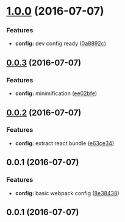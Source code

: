 <a name="1.0.0"></a>
# [1.0.0](https://github.com/emilesalem/StarterApp/compare/0.0.3...v1.0.0) (2016-07-07)


### Features

* **config:** dev config ready ([0a8892c](https://github.com/emilesalem/StarterApp/commit/0a8892c))



<a name="0.0.3"></a>
## [0.0.3](https://github.com/emilesalem/StarterApp/compare/0.0.2...v0.0.3) (2016-07-07)


### Features

* **config:** minimification ([ee02bfe](https://github.com/emilesalem/StarterApp/commit/ee02bfe))



<a name="0.0.2"></a>
## [0.0.2](https://github.com/emilesalem/StarterApp/compare/0.0.1...v0.0.2) (2016-07-07)


### Features

* **config:** extract react bundle ([e63ce34](https://github.com/emilesalem/StarterApp/commit/e63ce34))



<a name="0.0.1"></a>
## 0.0.1 (2016-07-07)


### Features

* **config:** basic webpack config ([8e38438](https://github.com/emilesalem/StarterApp/commit/8e38438))



<a name="0.0.1"></a>
## 0.0.1 (2016-07-07)



